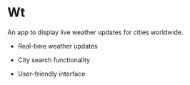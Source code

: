 # Wt
An app to display live weather updates for cities worldwide.
- Real-time weather updates 

- City search functionality 

- User-friendly interface 
